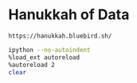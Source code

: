 # Hanukkah of Data

    https://hanukkah.bluebird.sh/

```sh
ipython --no-autoindent
%load_ext autoreload
%autoreload 2
clear
```
